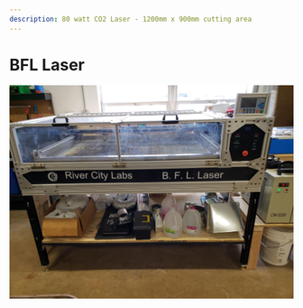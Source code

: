 ```yaml
---
description: 80 watt CO2 Laser - 1200mm x 900mm cutting area
---
```


# BFL Laser



![](../.gitbook/assets/bfl-laser.jpg)



